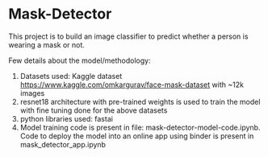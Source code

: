 # Mask-Detector

This project is to build an image classifier to predict whether a person is wearing a mask or not.

Few details about the model/methodology:

1. Datasets used: Kaggle dataset https://www.kaggle.com/omkargurav/face-mask-dataset with ~12k images 
2. resnet18 architecture with pre-trained weights is used to train the model with fine tuning done for the above datasets
3. python libraries used: fastai
4. Model training code is present in file: mask-detector-model-code.ipynb. Code to deploy the model into an online app using binder is present in mask_detector_app.ipynb
